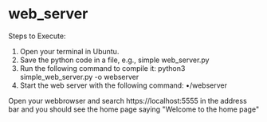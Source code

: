 # web_server
Steps to Execute:
1. Open your terminal in Ubuntu.
2. Save the python code in a file, e.g., simple web_server.py
3. Run the following command to compile it:
python3 simple_web_server.py -o webserver
4. Start the web server with the following command:
•/webserver

Open your webbrowser and search https://localhost:5555 in the address bar and you should see the home page saying "Welcome to the home page"
